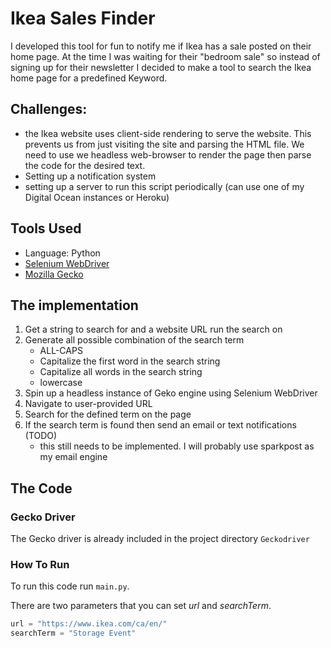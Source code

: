 # Ikea Sales Finder
I developed this tool for fun to notify me if Ikea has a sale posted on their home page. At the time I was waiting for their "bedroom sale" so instead of signing up for their newsletter I decided to make a tool to search the Ikea home page for a predefined Keyword.

## Challenges:
- the Ikea website uses client-side rendering to serve the website. This prevents us from just visiting the site and parsing the HTML file. We need to use we headless web-browser to render the page then parse the code for the desired text.
- Setting up a notification system
- setting up a server to run this script periodically (can use one of my Digital Ocean instances or Heroku)

## Tools Used
* Language: Python
* [Selenium WebDriver](https://www.selenium.dev/documentation/en/webdriver/)
* [Mozilla Gecko](https://developer.mozilla.org/en-US/docs/Mozilla/Gecko)

## The implementation

1. Get a string to search for and a website URL run the search on
2. Generate all possible combination of the search term
    * ALL-CAPS
    * Capitalize the first word in the search string
    * Capitalize all words in the search string
    * lowercase
 3. Spin up a headless instance of Geko engine using Selenium WebDriver
 4. Navigate to user-provided URL
 5. Search for the defined term on the page
 6. If the search term is found then send an email or text notifications (TODO)
     * this still needs to be implemented. I will probably use sparkpost as my email engine 
 
## The Code

### Gecko Driver
The Gecko driver is already included in the project directory `Geckodriver`

### How To Run
To run this code run `main.py`.

There are two parameters that you can set *url* and *searchTerm*.

```python
url = "https://www.ikea.com/ca/en/"
searchTerm = "Storage Event"
```
